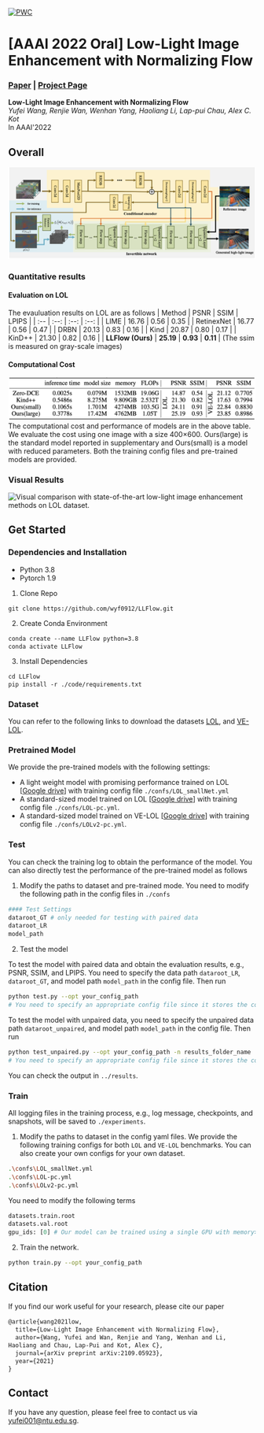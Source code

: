 [![PWC](https://img.shields.io/endpoint.svg?url=https://paperswithcode.com/badge/low-light-image-enhancement-with-normalizing/low-light-image-enhancement-on-lol)](https://paperswithcode.com/sota/low-light-image-enhancement-on-lol?p=low-light-image-enhancement-with-normalizing)

# [AAAI 2022 Oral] Low-Light Image Enhancement with Normalizing Flow
### [Paper](https://arxiv.org/pdf/2109.05923.pdf) | [Project Page](https://wyf0912.github.io/LLFlow/)

**Low-Light Image Enhancement with Normalizing Flow**
<br>_Yufei Wang, Renjie Wan, Wenhan Yang, Haoliang Li, Lap-pui Chau, Alex C. Kot_<br>
In AAAI'2022

## Overall
![Framework](images/framework.png)

### Quantitative results
#### Evaluation on LOL
The evauluation results on LOL are as follows
| Method | PSNR | SSIM | LPIPS |
| :-- | :--: | :--: | :--: |
| LIME | 16.76 | 0.56 | 0.35 |
| RetinexNet | 16.77 | 0.56 | 0.47 |
| DRBN | 20.13 | 0.83 | 0.16 | 
| Kind | 20.87 | 0.80 | 0.17 |
| KinD++ | 21.30 | 0.82 | 0.16 |
| **LLFlow (Ours)** | **25.19** | **0.93** | **0.11** |
(The ssim is measured on gray-scale images)
#### Computational Cost
![Computational Cost](images/cost.png)
The computational cost and performance of models are in the above table. We evaluate the cost using one image with a size 400×600. Ours(large) is the standard model reported in supplementary and Ours(small) is a model with reduced parameters. Both the training config files and pre-trained models are provided.

### Visual Results
![Visual comparison with state-of-the-art low-light image enhancement methods on LOL dataset.](images/Input_778-Reference_778.png)

## Get Started
### Dependencies and Installation
- Python 3.8
- Pytorch 1.9

1. Clone Repo
```
git clone https://github.com/wyf0912/LLFlow.git
```
2. Create Conda Environment
```
conda create --name LLFlow python=3.8
conda activate LLFlow
```
3. Install Dependencies
```
cd LLFlow
pip install -r ./code/requirements.txt
```
### Dataset
You can refer to the following links to download the datasets
[LOL](https://daooshee.github.io/BMVC2018website/), and
[VE-LOL](https://flyywh.github.io/IJCV2021LowLight_VELOL/).
### Pretrained Model
We provide the pre-trained models with the following settings:
- A light weight model with promising performance trained on LOL [[Google drive](https://drive.google.com/file/d/1tukKu2KBZ_ohlQiLG4EKnrn1CAt_2F6G/view?usp=sharing)] with training config file `./confs/LOL_smallNet.yml`
- A standard-sized model trained on LOL [[Google drive](https://drive.google.com/file/d/1t3kASTRXbnEnCZ0EcIvGhMHYkoJ8E2C4/view?usp=sharing)] with training config file `./confs/LOL-pc.yml`.
- A standard-sized model trained on VE-LOL [[Google drive](https://drive.google.com/file/d/1n7XwIlNr1lUxgZ9qlmFXCwzMTWSStQIW/view?usp=sharing)] with training config file `./confs/LOLv2-pc.yml`.

### Test
You can check the training log to obtain the performance of the model. You can also directly test the performance of the pre-trained model as follows

1. Modify the paths to dataset and pre-trained mode. You need to modify the following path in the config files in `./confs`
```python
#### Test Settings
dataroot_GT # only needed for testing with paired data
dataroot_LR
model_path
```
2. Test the model

To test the model with paired data and obtain the evaluation results, e.g., PSNR, SSIM, and LPIPS. You need to specify the data path ```dataroot_LR```, ```dataroot_GT```, and model path ```model_path``` in the config file. Then run
```bash
python test.py --opt your_config_path
# You need to specify an appropriate config file since it stores the config of the model, e.g., the number of layers.
```

To test the model with unpaired data, you need to specify the unpaired data path ```dataroot_unpaired```, and model path ```model_path``` in the config file. Then run
```bash
python test_unpaired.py --opt your_config_path -n results_folder_name
# You need to specify an appropriate config file since it stores the config of the model, e.g., the number of layers.
```
You can check the output in `../results`.
### Train
All logging files in the training process, e.g., log message, checkpoints, and snapshots, will be saved to `./experiments`.

1. Modify the paths to dataset in the config yaml files. We provide the following training configs for both `LOL` and `VE-LOL` benchmarks. You can also create your own configs for your own dataset.
```bash
.\confs\LOL_smallNet.yml
.\confs\LOL-pc.yml
.\confs\LOLv2-pc.yml
```
You need to modify the following terms 
```python
datasets.train.root
datasets.val.root
gpu_ids: [0] # Our model can be trained using a single GPU with memory>20GB. You can also train the model using multiple GPUs by adding more GPU ids in it.
```
2. Train the network.
```bash
python train.py --opt your_config_path
```
## Citation
If you find our work useful for your research, please cite our paper
```
@article{wang2021low,
  title={Low-Light Image Enhancement with Normalizing Flow},
  author={Wang, Yufei and Wan, Renjie and Yang, Wenhan and Li, Haoliang and Chau, Lap-Pui and Kot, Alex C},
  journal={arXiv preprint arXiv:2109.05923},
  year={2021}
}
```
## Contact
If you have any question, please feel free to contact us via yufei001@ntu.edu.sg.